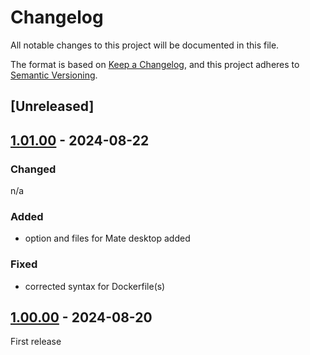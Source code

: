 # Changelog

All notable changes to this project will be documented in this file.

The format is based on [Keep a Changelog](https://keepachangelog.com/en/1.1.0/),
and this project adheres to [Semantic Versioning](https://semver.org/spec/v2.0.0.html).

## [Unreleased]

## [1.01.00](https://github.com/j-isreal/x2go-docker/releases/tag/v1.01.00) - 2024-08-22
### Changed
n/a
### Added
- option and files for Mate desktop added
### Fixed
- corrected syntax for Dockerfile(s)

## [1.00.00](https://github.com/j-isreal/x2go-docker/releases/tag/v1.00.00) - 2024-08-20
First release
